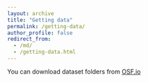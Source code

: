```yaml
---
layout: archive
title: "Getting data"
permalink: /getting-data/
author_profile: false
redirect_from:
  - /md/
  - /getting-data.html
---
```


You can download dataset folders from [OSF.io](https://osf.io/7epdj/)
